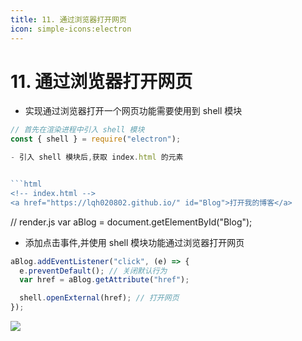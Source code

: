 ```yaml
---
title: 11. 通过浏览器打开网页
icon: simple-icons:electron
---
```


# 11. 通过浏览器打开网页


- 实现通过浏览器打开一个网页功能需要使用到 shell 模块


```javascript
// 首先在渲染进程中引入 shell 模块
const { shell } = require("electron");

- 引入 shell 模块后,获取 index.html 的元素


```html
<!-- index.html -->
<a href="https://lqh020802.github.io/" id="Blog">打开我的博客</a>

```
// render.js
var aBlog = document.getElementById("Blog");

- 添加点击事件,并使用 shell 模块功能通过浏览器打开网页


```javascript
aBlog.addEventListener("click", (e) => {
  e.preventDefault(); // 关闭默认行为
  var href = aBlog.getAttribute("href");

  shell.openExternal(href); // 打开网页
});
```
![](/Electron/打开新的浏览器窗口.jpg)
